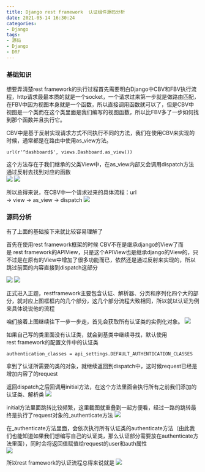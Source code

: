 ```yaml
---
title: Django rest framework  认证组件源码分析
date: 2021-05-14 16:30:24
categories: 
- Django
tags:
- 源码
- Django
- DRF
---
```

### 基础知识

想要弄清楚rest framework的执行过程首先需要明白Django中CBV和FBV执行流程，http请求最最本质的就是一个socket，一个请求过来第一步就是做路由匹配，在FBV中因为视图本身就是一个函数，所以直接调用函数就可以了，但是CBV中视图是一个类而在这个类里面是我们编写的视图函数，所以比FBV多了一步如何找到那个函数并且执行它。

CBV中是基于反射实现请求方式不同执行不同的方法，我们在使用CBV来实现的时候，通常都是在路由中使用as_view方法。<br />
```
url(r'^dashboard$', views.Dashboard.as_view())
```

这个方法存在于我们继承的父类View中，在as_view内部又会调用dispatch方法通过反射去找到对应的函数<br />
![](1.png)
![](2.png)

所以总得来说，在CBV中一个请求过来的具体流程：url  → view → as_view → dispatch
![](3.png)

### 源码分析

有了上面的基础接下来就比较容易理解了

首先在使用rest framework框架的时候 CBV不在是继承django的View了而是 rest framework的APIView，只是这个APIView也是继承django的View的，只不过是在原有的View中增加了很多功能而已，依然还是通过反射来实现的，所以跳过前面的内容直接到dispatch这部分

![](4.png)
![](5.png)

正式进入正题，restframework主要包含认证、解析器、分页和序列化四个大的部分，就对应上图框框内的几个部分，这几个部分流程大致相同，所以就以认证为例来具体说说他的流程

咱们接着上图继续往下一步一步走，首先会获取所有认证类的实例化对象。
![](6.png)

如果自己写的类里面没有认证类，就会到基类中继续寻找，默认使用rest framework的配置文件中的认证类
```
authentication_classes = api_settings.DEFAULT_AUTHENTICATION_CLASSES
```
拿到了认证所需要的类的对象，就继续返回到dispatch中，这时候request已经是增加内容了的request

返回dispatch之后回调用initial方法，在这个方法里面会执行所有之前我们添加的认证类、解析类
![](7.png)

initial方法里面跳转比较频繁，这里截图就重叠到一起方便看，经过一路的跳转最终是执行了request对象的_authenticate方法
![](8.png)

在_authenticate方法里面，会依次执行所有认证类的authenticate方法（由此我们也能知道如果我们想编写自己的认证类，那么认证部分需要放在authenticate方法里面），同时会将返回值赋值给request的user和auth属性<br />
![](9.png)

所以rest framework的认证流程总得来说就是
![](10.png)